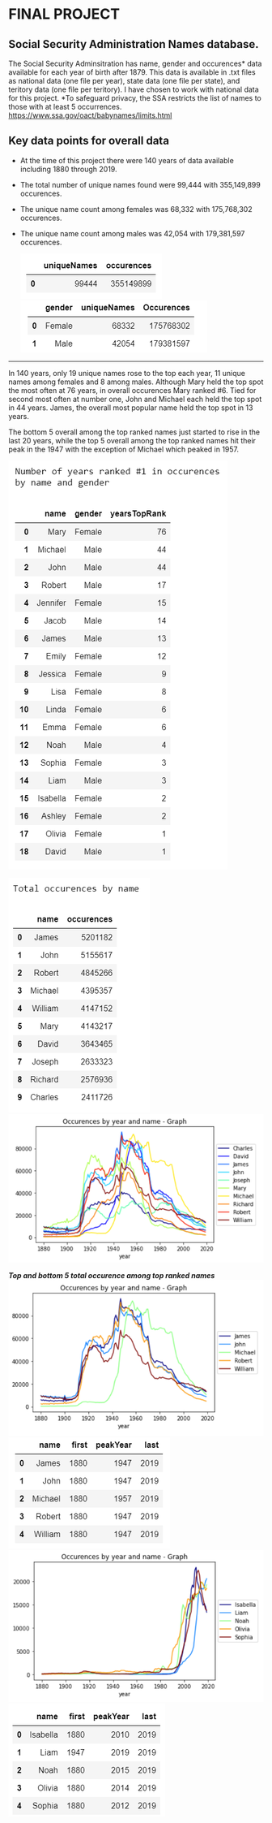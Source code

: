 # FINAL PROJECT

## Social Security Administration Names database.

The Social Security Adminsitration has name, gender and occurences* data available for each year of birth after 1879.
This data is available in .txt files as national data (one file per year), state data (one file per state), and teritory data (one file per teritory).
I have chosen to work with national data for this project.  *To safeguard privacy, the SSA restricts the list of names to those with at least 5 occurrences.
https://www.ssa.gov/oact/babynames/limits.html

## Key data points for overall data

- At the time of this project there were 140 years of data available including 1880 through 2019. 
- The total number of unique names found were 99,444 with 355,149,899 occurences. 
- The unique name count among females was 68,332 with 175,768,302 occurences.
- The unique name count among males was 42,054 with 179,381,597 occurences.

  ![Image](images/Overall.png)    ![Image](images/Overall_gender.png)
---
In 140 years, only 19 unique names rose to the top each year, 11 unique names among females and 8 among males. Although Mary held the top spot the most often at 76 years, in overall occurences Mary ranked #6. Tied for second most often at number one, John and Michael each held the top spot in 44 years. James, the overall most popular name held the top spot in 13 years.

The bottom 5 overall among the top ranked names just started to rise in the last 20 years, while the top 5 overall among the top ranked names hit their peak in the 1947 with the exception of Michael which peaked in 1957.

 ![Image](images/TopRankCounts.png)  
 
 ![Image](images/TotalOccurences_name.png) ![Image](images/Occurences_yr_name.png)  
 
 **_Top and bottom 5 total occurence among top ranked names_**  
![Image](images/graph_overall_top5.png) ![Image](images/peakYr_Overal_top5.png)
![Image](images/graph_TopRanked_bottom5.png) ![Image](images/peakYr_TopRanked_bottom5.png)
 
